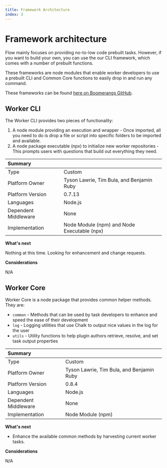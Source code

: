 ```yaml
---
title: Framework Architecture
index: 3
---
```


# Framework architecture

Flow mainly focuses on providing no-to-low code prebuilt tasks. However, if you want to build your own, you can use the our CLI framework, which comes with a number of prebuilt functions.

These frameworks are node modules that enable worker developers to use a prebuilt CLI and Common Core functions to easily drop in and run any command.

These frameworks can be found [here on Boomerangs GitHub](https://github.com/boomerang-io/worker.interfaces).

## Worker CLI

The Worker CLI provides two pieces of functionality:

1. A node module providing an execution and wrapper - Once imported, all you need to do is drop a file or script into specific folders to be imported and available.
2. A node package executable (npx) to initialize new worker repositories - This prompts users with questions that build out everything they need.

| Summary              |                          |
| :------------------- | :----------------------- |
| Type                 | Custom                   |
| Platform Owner       | Tyson Lawrie, Tim Bula, and Benjamin Ruby |
| Platform Version     | 0.7.13                   |
| Languages            | Node.js                  |
| Dependent Middleware | None                     |
| Implementation       | Node Module (npm) and Node Executable (npx) |

**What's next**

Nothing at this time. Looking for enhancement and change requests.

**Considerations**

N/A

## Worker Core

Worker Core is a node package that provides common helper methods. They are:

- `common` - Methods that can be used by task developers to enhance and speed the ease of their development
- `log` - Logging utilities that use Chalk to output nice values in the log for the user
- `utils` - Utility functions to help plugin authors retrieve, resolve, and set task output properties

| Summary              |                          |
| :------------------- | :----------------------- |
| Type                 | Custom                   |
| Platform Owner       | Tyson Lawrie, Tim Bula, and Benjamin Ruby |
| Platform Version     | 0.8.4                    |
| Languages            | Node.js                  |
| Dependent Middleware | None                     |
| Implementation       | Node Module (npm)        |

**What's next**

- Enhance the available common methods by harvesting current worker tasks.

**Considerations**

N/A